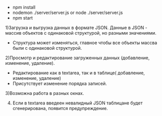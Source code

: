 - npm install 
- nodemon ./server/server.js or node ./server/server.js
- npm start

1)Загрузка и выгрузка данных в формате JSON. Данные в JSON - массив объектов с одинаковой структурой, но разными значениями.
- Структура может изменяться, главное чтобы все объекты массва были с одинаковой структурой.

2)Просмотр и редактирование загруженных данных (добавление, изменение, удаление).
 - Редактирование как в textarea, так и в таблице( добавление, изменение, удаление)
 - Присутствует изменение порядка записей.


3)Возможна работа в разных окнах.

4) Если в textarea введеен невалидный JSON таблицане будет сгенерирована, появится предупреждение.

